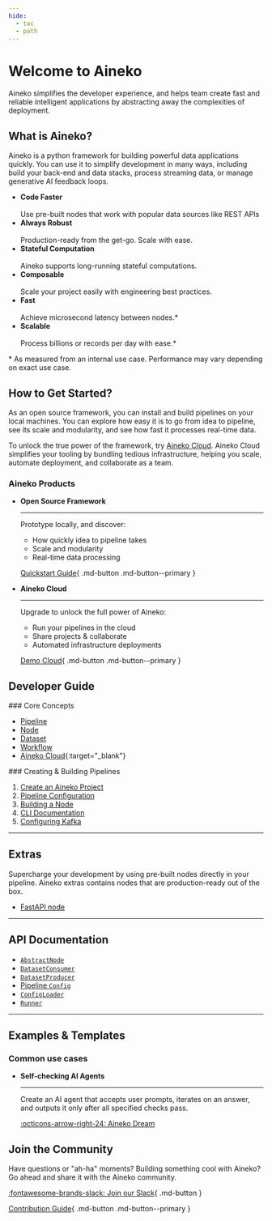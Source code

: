 ```yaml
---
hide:
  - toc
  - path
---
```


# Welcome to Aineko

Aineko simplifies the developer experience, and helps team create fast and reliable intelligent applications by abstracting away the complexities of deployment.

## What is Aineko?

Aineko is a python framework for building powerful data applications quickly. You can use it to simplify development in many ways, including build your back-end and data stacks, process streaming data, or manage generative AI feedback loops.

<div class="grid cards" markdown>

- __Code Faster__ <br><br> Use pre-built nodes that work with popular data sources like REST APIs
- __Always Robust__ <br><br> Production-ready from the get-go. Scale with ease.
- __Stateful Computation__ <br><br> Aineko supports long-running stateful computations.
- __Composable__ <br><br> Scale your project easily with engineering best practices.
- __Fast__ <br><br> Achieve microsecond latency between nodes.*
- __Scalable__ <br><br> Process billions or records per day with ease.*

</div>

\* As measured from an internal use case. Performance may vary depending on exact use case.

## How to Get Started?

As an open source framework, you can install and build pipelines on your local machines. You can explore how easy it is to go from idea to pipeline, see its scale and modularity, and see how fast it processes real-time data. 

To unlock the true power of the framework, try [Aineko Cloud](https://cloud-docs.aineko.dev). Aineko Cloud  simplifies your tooling by bundling tedious infrastructure, helping you scale, automate deployment, and collaborate as a team. 


### Aineko Products

<div class="grid cards" markdown>

-   __Open Source Framework__

    ___

    Prototype locally, and discover:

    - How quickly idea to pipeline takes
    - Scale and modularity
    - Real-time data processing

    [Quickstart Guide](./start/quickstart.md){ .md-button .md-button--primary }

-   __Aineko Cloud__

    ___

    Upgrade to unlock the full power of Aineko:

    - Run your pipelines in the cloud
    - Share projects & collaborate
    - Automated infrastructure deployments

    [Demo Cloud](https://cloud-docs.aineko.dev){ .md-button .md-button--primary }

</div>

## Developer Guide

<div class="grid" markdown>

<div markdown>
### Core Concepts

- [Pipeline](./developer_guide/concepts.md#pipeline-definition)
- [Node](./developer_guide/concepts.md#node)
- [Dataset](./developer_guide/concepts.md#dataset)
- [Workflow](./developer_guide/concepts.md#workflow)
- [Aineko Cloud](https://cloud-docs.aineko.dev/){:target="_blank"}
</div>

<div markdown>
### Creating & Building Pipelines

1. [Create an Aineko Project](./developer_guide/aineko_project.md)
2. [Pipeline Configuration](./developer_guide/pipeline_configuration.md)
3. [Building a Node](./developer_guide/node_implementation.md)
4. [CLI Documentation](./developer_guide/cli.md)
5. [Configuring Kafka](./developer_guide/config_kafka.md)

</div>
</div>

---

## Extras

Supercharge your development by using pre-built nodes directly in your pipeline. Aineko extras contains nodes that are production-ready out of the box.

- [FastAPI node](./extras/fastapi.md)

---

## API Documentation

- [`AbstractNode`](./api_reference/abstract_node.md)
- [`DatasetConsumer`](./api_reference/dataset_consumer.md)
- [`DatasetProducer`](./api_reference/dataset_producer.md)
- [Pipeline `Config`](./api_reference/config.md)
- [`ConfigLoader`](./api_reference/config_loader.md)
- [`Runner`](./api_reference/runner.md)

---

## Examples & Templates

### Common use cases

<div class="grid cards" markdown>

-   __Self-checking AI Agents__

    ___

    Create an AI agent that accepts user prompts, iterates on an answer, and outputs it only after all specified checks pass.

    [:octicons-arrow-right-24: Aineko Dream](./examples/aineko_dream)


</div>


## Join the Community

Have questions or "ah-ha" moments? Building something cool with Aineko? Go ahead and share it with the Aineko community.

[:fontawesome-brands-slack: Join our Slack](https://join.slack.com/t/aineko-dev/shared_invite/zt-27z2vi9k7-OvTeysc2yIPVrF4Yqo5qzw){ .md-button }

[Contribution Guide](./community){ .md-button .md-button--primary }

